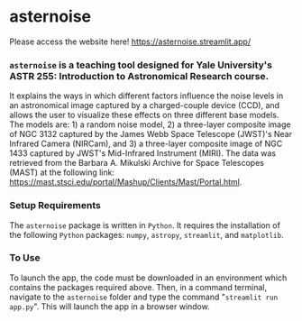 # asternoise

Please access the website here! https://asternoise.streamlit.app/

### ```asternoise``` is a teaching tool designed for Yale University's ASTR 255: Introduction to Astronomical Research course.

It explains the ways in which different factors influence the noise levels in an astronomical image captured by a charged-couple device (CCD), and allows the user to visualize these effects on three different base models. The models are: 1) a random noise model, 2) a three-layer composite image of NGC 3132 captured by the James Webb Space Telescope (JWST)'s Near Infrared Camera (NIRCam), and 3) a three-layer composite image of NGC 1433 captured by JWST's Mid-Infrared Instrument (MIRI). The data was retrieved from the Barbara A. Mikulski Archive for Space Telescopes (MAST) at the following link: https://mast.stsci.edu/portal/Mashup/Clients/Mast/Portal.html.

### Setup Requirements
The ```asternoise``` package is written in ```Python```. It requires the installation of the following ```Python``` packages: ```numpy```, ```astropy```, ```streamlit```, and ```matplotlib```.

### To Use
To launch the app, the code must be downloaded in an environment which contains the packages required above. Then, in a command terminal, navigate to the ```asternoise``` folder and type the command "```streamlit run app.py```". This will launch the app in a browser window.